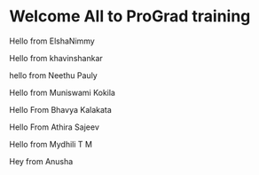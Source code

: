 # Welcome All to ProGrad training
Hello from ElshaNimmy

Hello from khavinshankar

hello from Neethu Pauly

Hello from Muniswami Kokila 

Hello From Bhavya Kalakata

Hello From Athira Sajeev

Hello from Mydhili T M

Hey from Anusha
